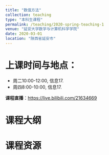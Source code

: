 ```yaml
---
title: "数值方法"
collection: teaching
type: "本科生课程"
permalink: /teaching/2020-spring-teaching-1
venue: "延安大学数学与计算机科学学院"
date: 2020-03-01
location: "陕西省延安市"
---
```



上课时间与地点：
======
- 周二10:00-12:00, 信息17.
- 周四8:00-10:00, 信息17.

**课程直播**：https://live.bilibili.com/21634669

课程大纲
======

课程资源
======
